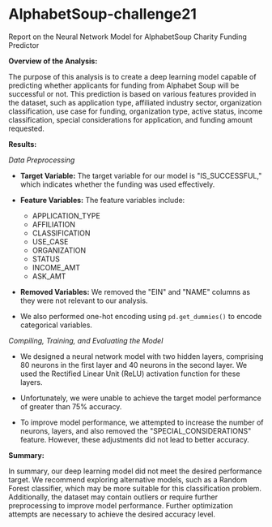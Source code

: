 # AlphabetSoup-challenge21
Report on the Neural Network Model for AlphabetSoup Charity Funding Predictor

**Overview of the Analysis:**

The purpose of this analysis is to create a deep learning model capable of predicting whether applicants for funding from Alphabet Soup will be successful or not. This prediction is based on various features provided in the dataset, such as application type, affiliated industry sector, organization classification, use case for funding, organization type, active status, income classification, special considerations for application, and funding amount requested.

**Results:**

*Data Preprocessing*

- **Target Variable:** The target variable for our model is "IS_SUCCESSFUL," which indicates whether the funding was used effectively.

- **Feature Variables:** The feature variables include:
  - APPLICATION_TYPE
  - AFFILIATION
  - CLASSIFICATION
  - USE_CASE
  - ORGANIZATION
  - STATUS
  - INCOME_AMT
  - ASK_AMT

- **Removed Variables:** We removed the "EIN" and "NAME" columns as they were not relevant to our analysis.

- We also performed one-hot encoding using `pd.get_dummies()` to encode categorical variables.

*Compiling, Training, and Evaluating the Model*

- We designed a neural network model with two hidden layers, comprising 80 neurons in the first layer and 40 neurons in the second layer. We used the Rectified Linear Unit (ReLU) activation function for these layers.

- Unfortunately, we were unable to achieve the target model performance of greater than 75% accuracy.

- To improve model performance, we attempted to increase the number of neurons, layers, and also removed the "SPECIAL_CONSIDERATIONS" feature. However, these adjustments did not lead to better accuracy.

**Summary:**

In summary, our deep learning model did not meet the desired performance target. We recommend exploring alternative models, such as a Random Forest classifier, which may be more suitable for this classification problem. Additionally, the dataset may contain outliers or require further preprocessing to improve model performance. Further optimization attempts are necessary to achieve the desired accuracy level.
